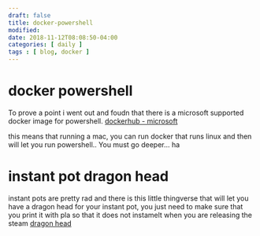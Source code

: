 ```yaml
---
draft: false
title: docker-powershell
modified:
date: 2018-11-12T08:08:50-04:00
categories: [ daily ]
tags : [ blog, docker ]
---
```


# docker powershell
To prove a point i went out and foudn that there is a microsoft supported docker image for powershell.
[dockerhub - microsoft](https://hub.docker.com/r/microsoft/powershell/ "dockerhub microsoft")

this means that running a mac, you can run docker that runs linux and then will let you run powershell..   You must go deeper...  ha

# instant pot dragon head
instant pots are pretty rad and there is this little thingverse that will let you have a dragon head for your instant pot, you just need to make sure that you print it with pla so that it does not instamelt when you are releasing the steam
[dragon head](https://www.thingiverse.com/thing:3147625 "dragon head")
